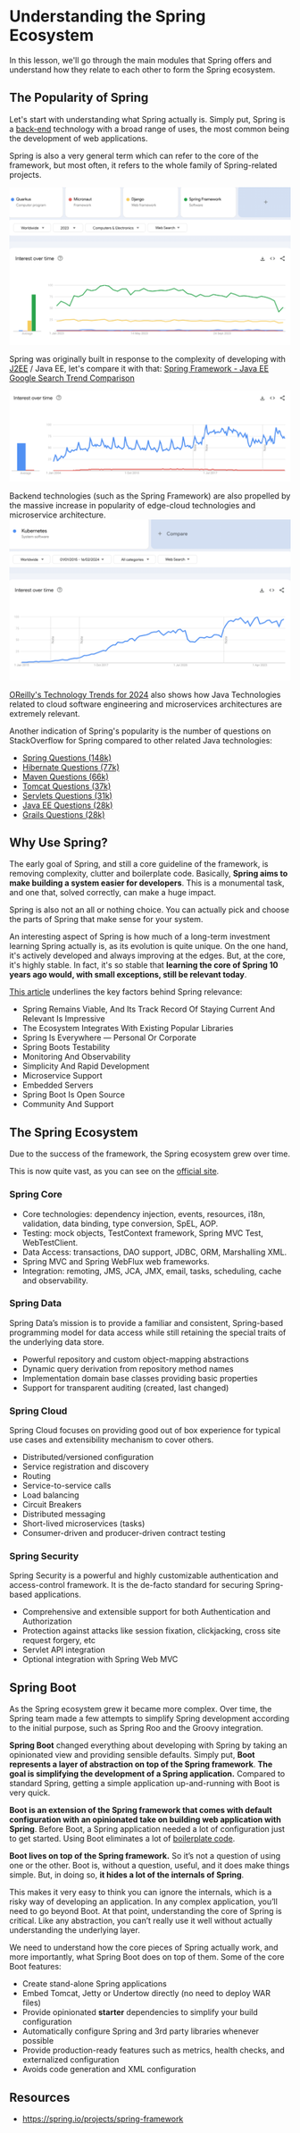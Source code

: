 # Understanding the Spring Ecosystem

In this lesson, we'll go through the main modules that Spring offers and understand how they relate to each other to form the Spring ecosystem.

## The Popularity of Spring
Let's start with understanding what Spring actually is. Simply put, Spring is a [back-end](https://en.wikipedia.org/wiki/Front_and_back_ends) technology with a broad range of uses, the most common being the development of web applications.

Spring is also a very general term which can refer to the core of the framework, but most often, it refers to the whole family of Spring-related projects.

![](images/m1-spring-trends.png)

Spring was originally built in response to the complexity of developing with [J2EE](https://www.oracle.com/technetwork/java/javaee/appmodel-135059.html) / Java EE, let's compare it with that: [Spring Framework - Java EE Google Search Trend Comparison](https://trends.google.com/trends/explore?date=all&q=%2Fm%2F0dhx5b,Java%20EE)

![](images/m1-spring-vs-javaee-trends.png)

Backend technologies (such as the Spring Framework) are also propelled by the massive increase in popularity of edge-cloud technologies and microservice architecture. 
![](images/m1-kubernetes-trend.png)

[OReilly's Technology Trends for 2024](../books/oreilly-technology-trends-2024.pdf) also shows how Java Technologies related to cloud software engineering and microservices architectures are extremely relevant.



Another indication of Spring's popularity is the number of questions on StackOverflow for Spring compared to other related Java technologies:

-   [Spring Questions (148k)](https://stackoverflow.com/questions/tagged/spring)
-   [Hibernate Questions (77k)](https://stackoverflow.com/questions/tagged/hibernate)
-   [Maven Questions (66k)](https://stackoverflow.com/questions/tagged/maven)
-   [Tomcat Questions (37k)](https://stackoverflow.com/questions/tagged/tomcat)
-   [Servlets Questions (31k)](https://stackoverflow.com/questions/tagged/servlets)
-   [Java EE Questions (28k)](https://stackoverflow.com/questions/tagged/java-ee)
-   [Grails Questions (28k)](https://stackoverflow.com/questions/tagged/grails)

## Why Use Spring?
The early goal of Spring, and still a core guideline of the framework, is removing complexity, clutter and boilerplate code. Basically, **Spring aims to make building a system easier for developers**. This is a monumental task, and one that, solved correctly, can make a huge impact.

Spring is also not an all or nothing choice. You can actually pick and choose the parts of Spring that make sense for your system.

An interesting aspect of Spring is how much of a long-term investment learning Spring actually is, as its evolution is quite unique. On the one hand, it's actively developed and always improving at the edges. But, at the core, it's highly stable. In fact, it's so stable that **learning the core of Spring 10 years ago would, with small exceptions, still be relevant today**.

[This article](https://medium.com/javarevisited/10-reasons-why-it-is-worth-learning-spring-boot-in-2023-fd06bf833de8) underlines the key factors behind Spring relevance:
* Spring Remains Viable, And Its Track Record Of Staying Current And Relevant Is Impressive
* The Ecosystem Integrates With Existing Popular Libraries
* Spring Is Everywhere — Personal Or Corporate
* Spring Boots Testability
* Monitoring And Observability
* Simplicity And Rapid Development
* Microservice Support
* Embedded Servers
* Spring Boot Is Open Source
* Community And Support


## The Spring Ecosystem
Due to the success of the framework, the Spring ecosystem grew over time.

This is now quite vast, as you can see on the [official site](https://spring.io/projects/spring-framework).

### Spring Core
* Core technologies: dependency injection, events, resources, i18n, validation, data binding, type conversion, SpEL, AOP.
* Testing: mock objects, TestContext framework, Spring MVC Test, WebTestClient.
* Data Access: transactions, DAO support, JDBC, ORM, Marshalling XML.
* Spring MVC and Spring WebFlux web frameworks.
* Integration: remoting, JMS, JCA, JMX, email, tasks, scheduling, cache and observability.

### Spring Data
Spring Data’s mission is to provide a familiar and consistent, Spring-based programming model for data access while still retaining the special traits of the underlying data store.

* Powerful repository and custom object-mapping abstractions
* Dynamic query derivation from repository method names
* Implementation domain base classes providing basic properties
* Support for transparent auditing (created, last changed)

### Spring Cloud
Spring Cloud focuses on providing good out of box experience for typical use cases and extensibility mechanism to cover others.

* Distributed/versioned configuration
* Service registration and discovery
* Routing
* Service-to-service calls
* Load balancing
* Circuit Breakers
* Distributed messaging
* Short-lived microservices (tasks)
* Consumer-driven and producer-driven contract testing

### Spring Security
Spring Security is a powerful and highly customizable authentication and access-control framework. It is the de-facto standard for securing Spring-based applications.

* Comprehensive and extensible support for both Authentication and Authorization
* Protection against attacks like session fixation, clickjacking, cross site request forgery, etc
* Servlet API integration
* Optional integration with Spring Web MVC

## Spring Boot
As the Spring ecosystem grew it became more complex. Over time, the Spring team made a few attempts to simplify Spring development according to the initial purpose, such as Spring Roo and the Groovy integration.

**Spring Boot** changed everything about developing with Spring by taking an opinionated view and providing sensible defaults. Simply put, **Boot represents a layer of abstraction on top of the Spring framework**. **The goal is simplifying the development of a Spring application.** Compared to standard Spring, getting a simple application up-and-running with Boot is very quick.

**Boot is an extension of the Spring framework that comes with default configuration with an opinionated take on building web application with Spring**. Before Boot, a Spring application needed a lot of configuration just to get started. Using Boot eliminates a lot of [boilerplate code](https://en.wikipedia.org/wiki/Boilerplate_code).

**Boot lives on top of the Spring framework.** So it’s not a question of using one or the other. Boot is, without a question, useful, and it does make things simple. But, in doing so, **it hides a lot of the internals of Spring**.

This makes it very easy to think you can ignore the internals, which is a risky way of developing an application. In any complex application, you’ll need to go beyond Boot. At that point, understanding the core of Spring is critical. Like any abstraction, you can’t really use it well without actually understanding the underlying layer.

We need to understand how the core pieces of Spring actually work, and more importantly, what Spring Boot does on top of them. Some of the core Boot features:

* Create stand-alone Spring applications
* Embed Tomcat, Jetty or Undertow directly (no need to deploy WAR files)
* Provide opinionated **starter** dependencies to simplify your build configuration
* Automatically configure Spring and 3rd party libraries whenever possible
* Provide production-ready features such as metrics, health checks, and externalized configuration
* Avoids code generation and XML configuration

## Resources
- https://spring.io/projects/spring-framework
